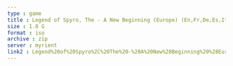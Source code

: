 ```yaml
---
type : game
title : Legend of Spyro, The - A New Beginning (Europe) (En,Fr,De,Es,It,Nl)
size : 1.8 G
format : iso
archive : zip
server : myrient
link2 : Legend%20of%20Spyro%2C%20The%20-%20A%20New%20Beginning%20%28Europe%29%20%28En%2CFr%2CDe%2CEs%2CIt%2CNl%29
---
```

